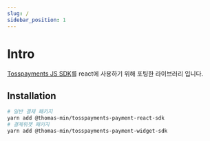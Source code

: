```yaml
---
slug: /
sidebar_position: 1
---
```


# Intro

[Tosspayments JS SDK](https://docs.tosspayments.com/reference/js-sdk)를 react에 사용하기 위해 포팅한 라이브러리 입니다.

## Installation

```bash
# 일반 결제 패키지
yarn add @thomas-min/tosspayments-payment-react-sdk
# 결제위젯 패키지
yarn add @thomas-min/tosspayments-payment-widget-sdk
```
